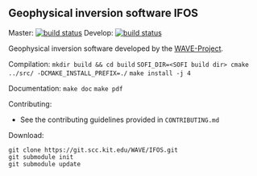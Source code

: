 ## Geophysical inversion software **IFOS**

Master: [![build status](https://git.scc.kit.edu/WAVE/IFOS/badges/master/build.svg)](https://git.scc.kit.edu/WAVE/IFOS/commits/master) Develop: [![build status](https://git.scc.kit.edu/WAVE/IFOS/badges/develop/build.svg)](https://git.scc.kit.edu/WAVE/IFOS/commits/develop)

Geophysical inversion software developed by the [WAVE-Project](http://wave-toolbox.org).

Compilation:
`mkdir build && cd build`
`SOFI_DIR=<SOFI build dir> cmake ../src/ -DCMAKE_INSTALL_PREFIX=./`
`make install -j 4`

Documentation:
`make doc`
`make pdf`


Contributing:
- See the contributing guidelines provided in `CONTRIBUTING.md`

Download:
```
git clone https://git.scc.kit.edu/WAVE/IFOS.git
git submodule init
git submodule update
```

